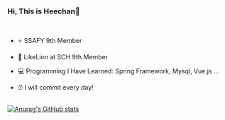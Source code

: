 ### Hi, This is Heechan🐻
<br>

- ⭐ SSAFY 9th Member <br>

- 🦁 LikeLion at SCH 9th Member <br>

- 💻 Programming I Have Learned: Spring Framework, Mysql, Vue.js ... <br>

- ⏰ I will commit every day!<br><br>

[![Anurag's GitHub stats](https://github-readme-stats.vercel.app/api?username=chae-heechan)](https://github.com/anuraghazra/github-readme-stats)
